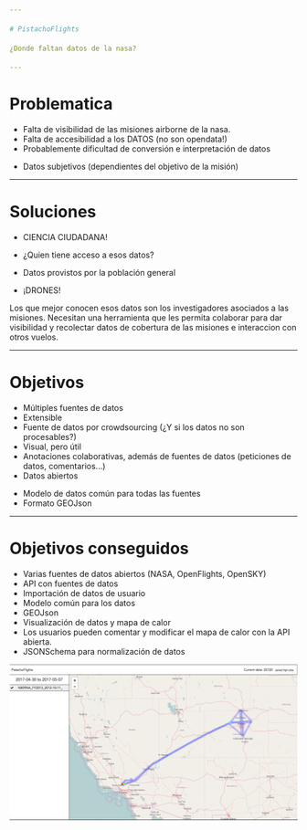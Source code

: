 ```yaml
---

# PistachoFlights

¿Donde faltan datos de la nasa?

---
```


# Problematica

- Falta de visibilidad de las misiones airborne de la nasa.
- Falta de accesibilidad a los DATOS (no son opendata!)
- Probablemente dificultad de conversión e interpretación de datos
+ Datos subjetivos (dependientes del objetivo de la misión)


---

# Soluciones

- CIENCIA CIUDADANA!
+ ¿Quien tiene acceso a esos datos?
- Datos provistos por la población general
+ ¡DRONES!

Los que mejor conocen esos datos son los investigadores asociados
a las misiones. Necesitan una herramienta que les permita colaborar para
dar visibilidad y recolectar datos de cobertura de las misiones e
interaccion con otros vuelos.

---

# Objetivos

- Múltiples fuentes de datos
- Extensible
- Fuente de datos por crowdsourcing (¿Y si los datos no son procesables?)
- Visual, pero útil
- Anotaciones colaborativas, además de fuentes de datos
  (peticiones de datos, comentarios...)
- Datos abiertos
+ Modelo de datos común para todas las fuentes
+ Formato GEOJson

---

# Objetivos conseguidos

- Varias fuentes de datos abiertos (NASA, OpenFlights, OpenSKY)
- API con fuentes de datos
- Importación de datos de usuario
- Modelo común para los datos
- GEOJson
- Visualización de datos y mapa de calor
- Los usuarios pueden comentar y modificar el mapa de calor con la API abierta.
- JSONSchema para normalización de datos

![Captura](https://raw.githubusercontent.com/PistachoSoft/SpaceApps2017/develop/doc/screenshot.png)
